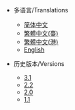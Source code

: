 * 多语言/Translations
  * [简体中文](zh-cn/)
  * [繁體中文(臺)](zh-tw/)
  * [繁體中文(港)](zh-hk/)
  * [English](en/)

* 历史版本/Versions
  * [3.1](https://hyperf.wiki/3.1/)
  * [2.2](https://hyperf.wiki/2.2/)
  * [2.0](https://hyperf.wiki/2.0/)
  * [1.1](https://hyperf.wiki/1.1/)
